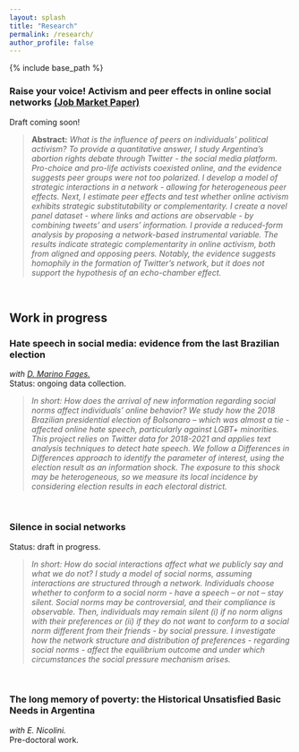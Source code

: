 ```yaml
---
layout: splash
title: "Research"
permalink: /research/
author_profile: false
---
```



{% include base_path %}


### Raise your voice! Activism and peer effects in online social networks [(Job Market Paper)](https://alejandraagustinamartinez.github.io/files/martinez_jmp.pdf)
Draft coming soon!

> **Abstract:** *What is the influence of peers on individuals’ political activism? To provide a quantitative answer, I study Argentina’s abortion rights debate through Twitter - the social media platform. Pro-choice and pro-life activists coexisted online, and the evidence suggests peer groups were not too polarized. I develop a model of strategic interactions in a network - allowing for heterogeneous peer effects. Next, I estimate peer effects and test whether online activism exhibits strategic substitutability or complementarity. I create a novel panel dataset - where links and actions are observable - by combining tweets’ and users’ information. I provide a reduced-form analysis by proposing a network-based instrumental variable. The results indicate strategic complementarity in online activism, both from aligned and opposing peers. Notably, the evidence suggests homophily in the formation of Twitter’s network, but it does not support the hypothesis of an echo-chamber effect.*

<br>


## Work in progress

### Hate speech in social media: evidence from the last Brazilian election 
*with [D. Marino Fages.](https://sites.google.com/view/diegomarinofages)* <br>
Status: ongoing data collection.
> *In short: How does the arrival of new information regarding social norms affect individuals’ online behavior? We study how the 2018 Brazilian presidential election of Bolsonaro – which was almost a tie - affected online hate speech, particularly against LGBT+ minorities. This project relies on Twitter data for 2018-2021 and applies text analysis techniques to detect hate speech. We follow a Differences in Differences approach to identify the parameter of interest, using the election result as an information shock. The exposure to this shock may be heterogeneous, so we measure its local incidence by considering election results in each electoral district.*
<br>

### Silence in social networks
Status: draft in progress.
> *In short: How do social interactions affect what we publicly say and what we do not? I study a model of social norms, assuming interactions are structured through a network. Individuals choose whether to conform to a social norm - have a speech – or not – stay silent. Social norms may be controversial, and their compliance is observable. Then, individuals may remain silent (i) if no norm aligns with their preferences or (ii) if they do not want to conform to a social norm different from their friends - by social pressure. I investigate how the network structure and distribution of preferences - regarding social norms - affect the equilibrium outcome and under which circumstances the social pressure mechanism arises.*
<br>

### The long memory of poverty: the Historical Unsatisfied Basic Needs in Argentina
*with E. Nicolini.* <br>
Pre-doctoral work.
<br>






